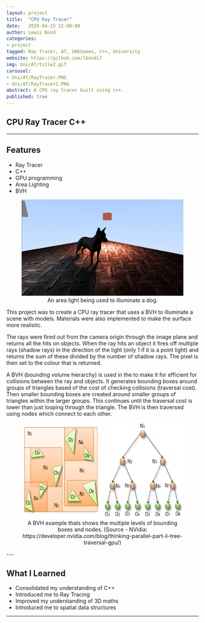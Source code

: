```yaml
---
layout: project
title:  "CPU Ray Tracer"
date:   2020-04-15 12:00:00
author: Lewis Bond
categories: 
- project
tagged: Ray Tracer, AT, UWEGames, C++, University
website: https://github.com/lbondi7
img: Uni/AT/title2.gif
carousel:
- Uni/AT/RayTracer.PNG
- Uni/AT/RayTracer2.PNG
abstract: A CPU ray tracer built using c++.
published: true
---
```


## CPU Ray Tracer C++

---

## Features

- Ray Tracer
- C++
- GPU programming
- Area Lighting
- BVH

<center>
<figure>
    <a href="/assets/img/project/Uni/AT/RayTracer3.PNG"><img src="/assets/img/project/Uni/AT/RayTracer3.PNG" width="448" height="252"></a>
    <figcaption>An area light being used to illuminate a dog.</figcaption>
</figure>
</center>

This project was to create a CPU ray tracer that uses a BVH to illuminate a scene with models. Materials were also implemented to make the surface more realistic. 

The rays were fired out from the camera origin through the image plane and returns all the hits on objects. When the ray hits an object it fires off multiple rays (shadow rays) in the direction of the light (only 1 if it is a point light) and returns the sum of these divided by the number of shadow rays. The pixel is then set to the colour that is returned.

A BVH (bounding volume hierarchy) is used in the to make it for efficient for collisions between the ray and objects. It generates bounding boxes around groups of triangles based of the cost of checking collisions (traversal cost). Then smaller bounding boxes are created around smaller groups of triangles within the larger groups. This continues until the traversal cost is lower than just looping through the triangle. The BVH is then traversed using nodes which connect to each other.

<center>
<figure>
    <a href="/assets/img/project/Uni/AT/bvh.png"><img src="/assets/img/project/Uni/AT/bvh.png" width="448" height="252"></a>
    <figcaption>A BVH example thats shows the multiple levels of bounding boxes and nodes. (Source - NVidia: https://developer.nvidia.com/blog/thinking-parallel-part-ii-tree-traversal-gpu/)</figcaption>

</figure>
</center>
---

## What I Learned

 - Consolidated my understanding of C++
 - Introduced me to Ray Tracing
 - Improved my understanding of 3D maths
 - Introduced me to spatial data structures
 
---
